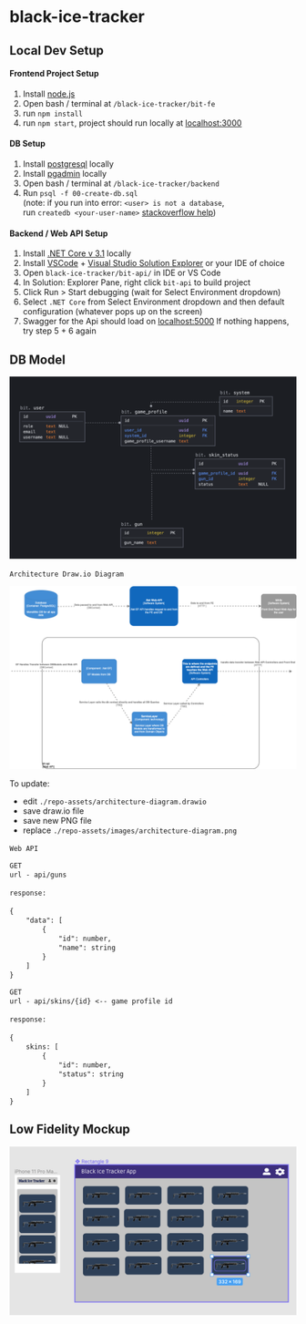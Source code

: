 # black-ice-tracker

## Local Dev Setup 

#### Frontend Project Setup
1. Install [node.js](https://nodejs.org/en/)
2. Open bash / terminal at `/black-ice-tracker/bit-fe`
3. run `npm install`
4. run `npm start`, project should run locally at [localhost:3000](https:localhost:3000)

#### DB Setup
1. Install [postgresql](https://www.postgresql.org/download/) locally
2. Install [pgadmin](https://www.pgadmin.org/download/) locally
3. Open bash / terminal at `/black-ice-tracker/backend`
4. Run `psql -f 00-create-db.sql` 
<br> (note: if you run into error: `<user> is not a database`, <br>run `createdb <your-user-name>` [stackoverflow help](https://stackoverflow.com/questions/17633422/psql-fatal-database-user-does-not-exist)) 

#### Backend / Web API Setup
1. Install [.NET Core v 3.1](https://dotnet.microsoft.com/download) locally
2. Install [VSCode](https://code.visualstudio.com/) + [Visual Studio Solution Explorer](https://marketplace.visualstudio.com/items?itemName=fernandoescolar.vscode-solution-explorer) or your IDE of choice
3. Open `black-ice-tracker/bit-api/` in IDE or VS Code
4. In Solution: Explorer Pane, right click `bit-api` to build project
5. Click Run > Start debugging (wait for Select Environment dropdown)
6. Select ```.NET Core``` from Select Environment dropdown and then default configuration (whatever pops up on the screen)
7. Swagger for the Api should load on [localhost:5000](http://localhost:5000/index.html) If nothing happens, try step 5 + 6 again


## DB Model

![db model diagram](./repo-assets/images/db-model.png)

``Architecture Draw.io Diagram``

![Application Map in progress](./repo-assets/images/architecture-diagram.png)

To update:
- edit ```./repo-assets/architecture-diagram.drawio``` 
- save draw.io file 
- save new PNG file
- replace ```./repo-assets/images/architecture-diagram.png```

``Web API``

``` 
GET 
url - api/guns

response: 

{
    "data": [
        {
            "id": number,
            "name": string
        }
    ]
}
```

```
GET
url - api/skins/{id} <-- game profile id

response: 

{
    skins: [
        {
            "id": number,
            "status": string
        }
    ]
}
```
## Low Fidelity Mockup 
![low fidelity screen with many rectangles](./repo-assets/images/low-fidelity-mockup.png)